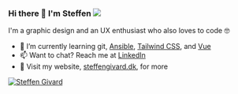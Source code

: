 ### Hi there 👋 I'm Steffen <img src="https://steffengivard.dk/assets/images/facicon.png" height="">

I'm a graphic design and an UX enthusiast who also loves to code 🤓

- 🌱 I’m currently learning git, [Ansible](https://github.com/ansible/ansible), [Tailwind CSS](https://github.com/tailwindlabs/tailwindcss), and [Vue](https://v3.vuejs.org/)
- 📫 Want to chat? Reach me at [LinkedIn](https://linkedin.com/in/steffengivard)
- 🔗 Visit my website, [steffengivard.dk](https://steffengivard.dk), for more


[![Steffen Givard](https://github-readme-stats.vercel.app/api?username=SteffenGivard&show_icons=true&count_private=true&theme=white)](https://steffengivard.dk)
